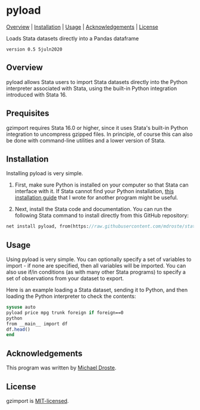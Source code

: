 
pyload
=================================

[Overview](#overview)
| [Installation](#installation)
| [Usage](#usage)
| [Acknowledgements](#acknowledgments)
| [License](#license)

Loads Stata datasets directly into a Pandas dataframe

`version 0.5 5juln2020`


Overview
---------------------------------

pyload allows Stata users to import Stata datasets directly into the Python interpreter associated with Stata, using the built-in Python integration introduced with Stata 16.


Prequisites
---------------------------------

gzimport requires Stata 16.0 or higher, since it uses Stata's built-in Python integration to uncompress gzipped files. In principle, of course this can also be done with command-line utilities and a lower version of Stata.

Installation
---------------------------------

Installing pyload is very simple.

1. First, make sure Python is installed on your computer so that Stata can interface with it. If Stata cannot find your Python installation, [this installation guide](https://raw.githubusercontent.com/mdroste/stata-pyforest/master/docs/install.md) that I wrote for another program might be useful.

2. Next, install the Stata code and documentation. You can run the following Stata command to install directly from this GitHub repository:

```stata
net install pyload, from(https://raw.githubusercontent.com/mdroste/stata-pyload/master/) replace
```

Usage
---------------------------------

Using pyload is very simple. You can optionally specify a set of variables to import - if none are specified, then all variables will be imported. You can also use if/in conditions (as with many other Stata programs) to specify a set of observations from your dataset to export.

Here is an example loading a Stata dataset, sending it to Python, and then loading the Python interpreter to check the contents:
```stata
sysuse auto
pyload price mpg trunk foreign if foreign==0
python
from __main__ import df
df.head()
end
```


Acknowledgements
---------------------------------

This program was written by [Michael Droste](https://github.com/mdroste).

License
---------------------------------

gzimport is [MIT-licensed](https://github.com/mdroste/stata-gzimport/blob/master/LICENSE).
